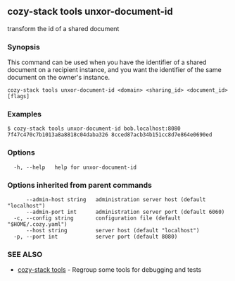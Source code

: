 ## cozy-stack tools unxor-document-id

transform the id of a shared document

### Synopsis


This command can be used when you have the identifier of a shared document on a
recipient instance, and you want the identifier of the same document on the
owner's instance.


```
cozy-stack tools unxor-document-id <domain> <sharing_id> <document_id> [flags]
```

### Examples

```
$ cozy-stack tools unxor-document-id bob.localhost:8080 7f47c470c7b1013a8a8818c04daba326 8cced87acb34b151cc8d7e864e0690ed
```

### Options

```
  -h, --help   help for unxor-document-id
```

### Options inherited from parent commands

```
      --admin-host string   administration server host (default "localhost")
      --admin-port int      administration server port (default 6060)
  -c, --config string       configuration file (default "$HOME/.cozy.yaml")
      --host string         server host (default "localhost")
  -p, --port int            server port (default 8080)
```

### SEE ALSO

* [cozy-stack tools](cozy-stack_tools.md)	 - Regroup some tools for debugging and tests

